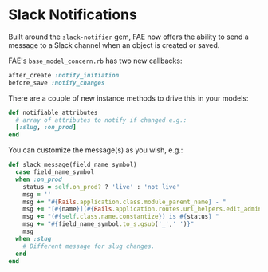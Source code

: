 # Slack Notifications

Built around the `slack-notifier` gem, FAE now offers the ability to send a message to a Slack channel when an object is created or saved.

FAE's `base_model_concern.rb` has two new callbacks:

```ruby
after_create :notify_initiation
before_save :notify_changes
```

There are a couple of new instance methods to drive this in your models:

```ruby
def notifiable_attributes
  # array of attributes to notify if changed e.g.:
  [:slug, :on_prod]
end
```

You can customize the message(s) as you wish, e.g.:
```ruby
def slack_message(field_name_symbol)
  case field_name_symbol
  when :on_prod
    status = self.on_prod? ? 'live' : 'not live'
    msg = ''
    msg += "#{Rails.application.class.module_parent_name} - "
    msg += "[#{name}](#{Rails.application.routes.url_helpers.edit_admin_wine_url(self)}) "
    msg += "(#{self.class.name.constantize}) is #{status} "
    msg += "#{field_name_symbol.to_s.gsub('_',' ')}"
    msg
  when :slug
    # Different message for slug changes.
  end
end
```